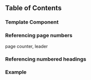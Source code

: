 
## Table of Contents

### Template Component


### Referencing page numbers
page counter, leader


### Referencing numbered headings

### Example